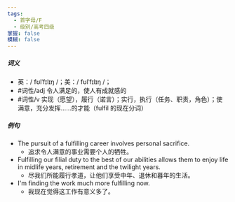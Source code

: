 ```yaml
---
tags:
  - 首字母/F
  - 级别/高考四级
掌握: false
模糊: false
---
```

##### 词义
- 英：/ fʊlˈfɪlɪŋ /；美：/ fʊlˈfɪlɪŋ /；
- #词性/adj 令人满足的，使人有成就感的
- #词性/v 实现（愿望），履行（诺言）；实行，执行（任务、职责，角色）；使满意，充分发挥……的才能（fulfil 的现在分词）
##### 例句
- The pursuit of a fulfilling career involves personal sacrifice.
	- 追求令人满意的事业需要个人的牺牲。
- Fulfilling our filial duty to the best of our abilities allows them to enjoy life in midlife years, retirement and the twilight years.
	- 尽我们所能履行孝道，让他们享受中年、退休和暮年的生活。
- I'm finding the work much more fulfilling now.
	- 我现在觉得这工作有意义多了。
